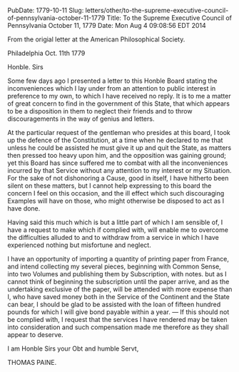 PubDate: 1779-10-11
Slug: letters/other/to-the-supreme-executive-council-of-pennsylvania-october-11-1779
Title: To the Supreme Executive Council of Pennsylvania   October 11, 1779
Date: Mon Aug  4 09:08:56 EDT 2014

   From the origial letter at the American Philosophical Society.

   Philadelphia Oct. 11th 1779

   Honble. Sirs

   Some few days ago I presented a letter to this Honble Board stating the
   inconveniences which I lay under from an attention to public interest in
   preference to my own, to which I have received no reply. It is to me a
   matter of great concern to find in the government of this State, that
   which appears to be a disposition in them to neglect their friends and to
   throw discouragements in the way of genius and letters.

   At the particular request of the gentleman who presides at this board, I
   took up the defence of the Constitution, at a time when he declared to me
   that unless he could be assisted he must give it up and quit the State, as
   matters then pressed too heavy upon him, and the opposition was gaining
   ground; yet this Board has since suffered me to combat with all the
   inconveniences incurred by that Service without any attention to my
   interest or my Situation. For the sake of not dishonoring a Cause, good in
   itself, I have hitherto been silent on these matters, but I cannot help
   expressing to this board the concern I feel on this occasion, and the ill
   effect which such discouraging Examples will have on those, who might
   otherwise be disposed to act as I have done.

   Having said this much which is but a little part of which I am sensible of,
   I have a request to make which if complied with, will enable me to overcome
   the difficulties alluded to and to withdraw from a service in which I have
   experienced nothing but misfortune and neglect. 
   
   I have an opportunity of
   importing a quantity of printing paper from France, and intend collecting
   my several pieces, beginning with Common Sense, into two Volumes and
   publishing them by Subscription, with notes. but as I cannot think of
   beginning the subscription until the paper arrive, and as the undertaking
   exclusive of the paper, will be attended with more expense than I, who
   have saved money both in the Service of the Continent and the State can
   bear, I should be glad to be assisted with the loan of fifteen hundred
   pounds for which I will give bond payable within a year. &mdash; If this should
   not be complied with, I request that the services I have rendered may be
   taken into consideration and such compensation made me therefore as they
   shall appear to deserve.

   I am Honble Sirs your Obt and humble Servt,

   THOMAS PAINE.



